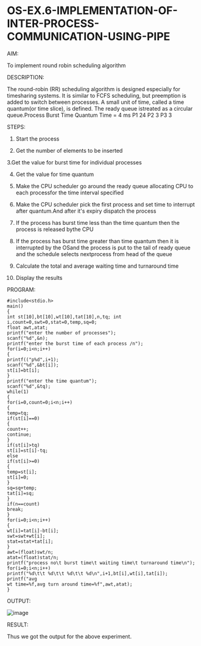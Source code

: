 # OS-EX.6-IMPLEMENTATION-OF-INTER-PROCESS-COMMUNICATION-USING-PIPE

AIM:

To implement round robin scheduling algorithm

DESCRIPTION:

The round-robin (RR) scheduling algorithm is designed especially for timesharing systems. It is similar to FCFS scheduling, but preemption is added to switch between processes. A small unit of time, called a time quantum(or time slice), is defined. The ready queue istreated as a circular queue.Process Burst Time Quantum Time = 4 ms
P1  24
P2  3
P3  3

STEPS:

1. Start the process
 
2. Get the number of elements to be inserted
  
3.Get the value for burst time for individual processes
 
4. Get the value for time quantum
 
5. Make the CPU scheduler go around the ready queue allocating CPU to each processfor the time interval specified
 
6. Make the CPU scheduler pick the first process and set time to interrupt after quantum.And after it's expiry dispatch the process
 
7. If the process has burst time less than the time quantum then the process is released bythe CPU
 
8. If the process has burst time greater than time quantum then it is interrupted by the OSand the process is put to the tail of ready queue and the schedule selects nextprocess from head of the queue
 
9. Calculate the total and average waiting time and turnaround time
 
10. Display the results


PROGRAM:

```
#include<stdio.h>
main()
{
int st[10],bt[10],wt[10],tat[10],n,tq; int
i,count=0,swt=0,stat=0,temp,sq=0;
float awt,atat;
printf("enter the number of processes");
scanf("%d",&n);
printf("enter the burst time of each process /n");
for(i=0;i<n;i++)
{
printf(("p%d",i+1);
scanf("%d",&bt[i]);
st[i]=bt[i];
}
printf("enter the time quantum");
scanf("%d",&tq);
while(1)
{
for(i=0,count=0;i<n;i++)
{
temp=tq;
if(st[i]==0)
{
count++;
continue;
}
if(st[i]>tq)
st[i]=st[i]-tq;
else
if(st[i]>=0)
{
temp=st[i];
st[i]=0;
}
sq=sq+temp;
tat[i]=sq;
}
if(n==count)
break;
}
for(i=0;i<n;i++)
{
wt[i]=tat[i]-bt[i];
swt=swt+wt[i];
stat=stat+tat[i];
}
awt=(float)swt/n;
atat=(float)stat/n;
printf("process no\t burst time\t waiting time\t turnaround time\n");
for(i=0;i<n;i++)
printf("%d\t\t %d\t\t %d\t\t %d\n",i+1,bt[i],wt[i],tat[i]); printf("avg
wt time=%f,avg turn around time=%f",awt,atat);
}
```

OUTPUT:

![image](https://github.com/varsha-2005/OS-EX-1-Assembling-the-System---CASE-STUDY/assets/119288183/21ad8904-dc9b-433b-be00-583d627edbd9)


RESULT:

Thus we got the output for the above experiment.



